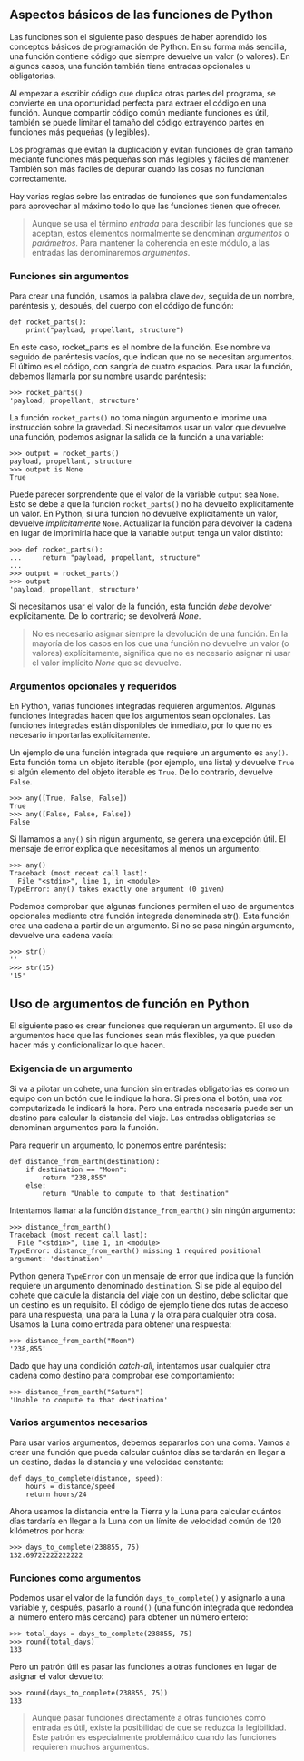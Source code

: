 ## Aspectos básicos de las funciones de Python
	
Las funciones son el siguiente paso después de haber aprendido los conceptos básicos de programación de Python. En su forma más sencilla, una función contiene código que siempre devuelve un valor (o valores). En algunos casos, una función también tiene entradas opcionales u obligatorias.

Al empezar a escribir código que duplica otras partes del programa, se convierte en una oportunidad perfecta para extraer el código en una función. Aunque compartir código común mediante funciones es útil, también se puede limitar el tamaño del código extrayendo partes en funciones más pequeñas (y legibles).

Los programas que evitan la duplicación y evitan funciones de gran tamaño mediante funciones más pequeñas son más legibles y fáciles de mantener. También son más fáciles de depurar cuando las cosas no funcionan correctamente.

Hay varias reglas sobre las entradas de funciones que son fundamentales para aprovechar al máximo todo lo que las funciones tienen que ofrecer.

> Aunque se usa el término _entrada_ para describir las funciones que se aceptan, estos elementos normalmente se denominan _argumentos_ o _parámetros_. Para mantener la coherencia en este módulo, a las entradas las denominaremos _argumentos_.

### Funciones sin argumentos

Para crear una función, usamos la palabra clave ```dev```, seguida de un nombre, paréntesis y, después, del cuerpo con el código de función:

```
def rocket_parts():
    print("payload, propellant, structure")
```

En este caso, rocket_parts es el nombre de la función. Ese nombre va seguido de paréntesis vacíos, que indican que no se necesitan argumentos. El último es el código, con sangría de cuatro espacios. Para usar la función, debemos llamarla por su nombre usando paréntesis:

```
>>> rocket_parts()
'payload, propellant, structure'
```

La función ```rocket_parts()``` no toma ningún argumento e imprime una instrucción sobre la gravedad. Si necesitamos usar un valor que devuelve una función, podemos asignar la salida de la función a una variable:

```
>>> output = rocket_parts()
payload, propellant, structure
>>> output is None
True
```

Puede parecer sorprendente que el valor de la variable ```output``` sea ```None```. Esto se debe a que la función ```rocket_parts()``` no ha devuelto explícitamente un valor. En Python, si una función no devuelve explícitamente un valor, devuelve _implícitamente_ ```None```. Actualizar la función para devolver la cadena en lugar de imprimirla hace que la variable ```output``` tenga un valor distinto:

```
>>> def rocket_parts():
...     return "payload, propellant, structure"
...
>>> output = rocket_parts()
>>> output
'payload, propellant, structure'
```

Si necesitamos usar el valor de la función, esta función _debe_ devolver explícitamente. De lo contrario; se devolverá _None_.

> No es necesario asignar siempre la devolución de una función. En la mayoría de los casos en los que una función no devuelve un valor (o valores) explícitamente, significa que no es necesario asignar ni usar el valor implícito _None_ que se devuelve.

### Argumentos opcionales y requeridos

En Python, varias funciones integradas requieren argumentos. Algunas funciones integradas hacen que los argumentos sean opcionales. Las funciones integradas están disponibles de inmediato, por lo que no es necesario importarlas explícitamente.

Un ejemplo de una función integrada que requiere un argumento es ```any()```. Esta función toma un objeto iterable (por ejemplo, una lista) y devuelve ```True``` si algún elemento del objeto iterable es ```True```. De lo contrario, devuelve ```False```.

```
>>> any([True, False, False])
True
>>> any([False, False, False])
False
```

Si llamamos a ```any()``` sin nigún argumento, se genera una excepción útil. El mensaje de error explica que necesitamos al menos un argumento:

```
>>> any()
Traceback (most recent call last):
  File "<stdin>", line 1, in <module>
TypeError: any() takes exactly one argument (0 given)
```

Podemos comprobar que algunas funciones permiten el uso de argumentos opcionales mediante otra función integrada denominada str(). Esta función crea una cadena a partir de un argumento. Si no se pasa ningún argumento, devuelve una cadena vacía:

```
>>> str()
''
>>> str(15)
'15'
```

## Uso de argumentos de función en Python

El siguiente paso es crear funciones que requieran un argumento. El uso de argumentos hace que las funciones sean más flexibles, ya que pueden hacer más y conficionalizar lo que hacen.

### Exigencia de un argumento

Si va a pilotar un cohete, una función sin entradas obligatorias es como un equipo con un botón que le indique la hora. Si presiona el botón, una voz computarizada le indicará la hora. Pero una entrada necesaria puede ser un destino para calcular la distancia del viaje. Las entradas obligatorias se denominan argumentos para la función.

Para requerir un argumento, lo ponemos entre paréntesis:

```
def distance_from_earth(destination):
    if destination == "Moon":
        return "238,855"
    else:
        return "Unable to compute to that destination"
```

Intentamos llamar a la función ```distance_from_earth()``` sin ningún argumento:

```
>>> distance_from_earth()
Traceback (most recent call last):
  File "<stdin>", line 1, in <module>
TypeError: distance_from_earth() missing 1 required positional argument: 'destination'
```

Python genera ```TypeError``` con un mensaje de error que indica que la función requiere un argumento denominado ```destination```. Si se pide al equipo del cohete que calcule la distancia del viaje con un destino, debe solicitar que un destino es un requisito. El código de ejemplo tiene dos rutas de acceso para una respuesta, una para la Luna y la otra para cualquier otra cosa. Usamos la Luna como entrada para obtener una respuesta:

```
>>> distance_from_earth("Moon")
'238,855'
```

Dado que hay una condición _catch-all_, intentamos usar cualquier otra cadena como destino para comprobar ese comportamiento:

```
>>> distance_from_earth("Saturn")
'Unable to compute to that destination'
```

### Varios argumentos necesarios

Para usar varios argumentos, debemos separarlos con una coma. Vamos a crear una función que pueda calcular cuántos días se tardarán en llegar a un destino, dadas la distancia y una velocidad constante:

```
def days_to_complete(distance, speed):
    hours = distance/speed
    return hours/24
```

Ahora usamos la distancia entre la Tierra y la Luna para calcular cuántos días tardaría en llegar a la Luna con un límite de velocidad común de 120 kilómetros por hora:

```
>>> days_to_complete(238855, 75)
132.69722222222222
```

### Funciones como argumentos

Podemos usar el valor de la función ```days_to_complete()``` y asignarlo a una variable y, después, pasarlo a ```round()``` (una función integrada que redondea al número entero más cercano) para obtener un número entero:

```
>>> total_days = days_to_complete(238855, 75)
>>> round(total_days)
133
```

Pero un patrón útil es pasar las funciones a otras funciones en lugar de asignar el valor devuelto:

```
>>> round(days_to_complete(238855, 75))
133
```

> Aunque pasar funciones directamente a otras funciones como entrada es útil, existe la posibilidad de que se reduzca la legibilidad. Este patrón es especialmente problemático cuando las funciones requieren muchos argumentos.



